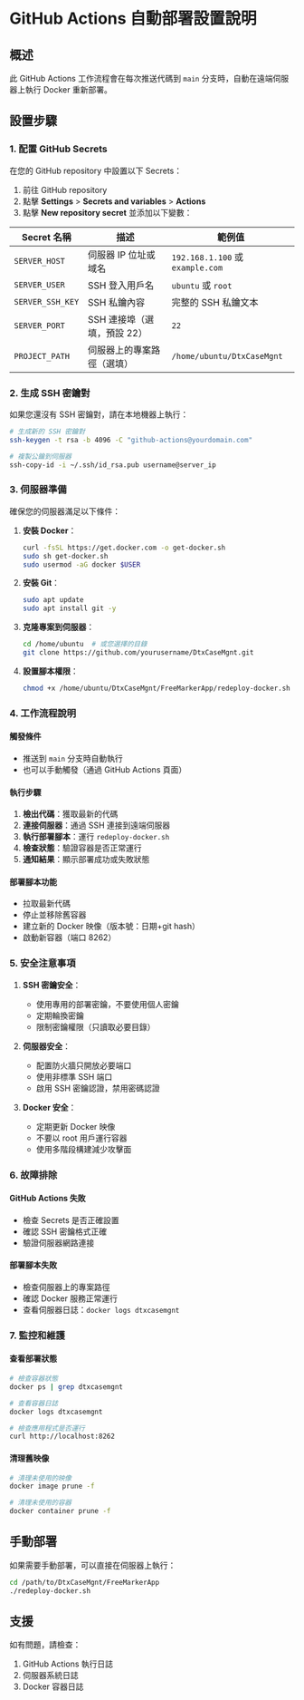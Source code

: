 # GitHub Actions 自動部署設置說明

## 概述
此 GitHub Actions 工作流程會在每次推送代碼到 `main` 分支時，自動在遠端伺服器上執行 Docker 重新部署。

## 設置步驟

### 1. 配置 GitHub Secrets
在您的 GitHub repository 中設置以下 Secrets：

1. 前往 GitHub repository
2. 點擊 **Settings** > **Secrets and variables** > **Actions**
3. 點擊 **New repository secret** 並添加以下變數：

| Secret 名稱 | 描述 | 範例值 |
|------------|------|--------|
| `SERVER_HOST` | 伺服器 IP 位址或域名 | `192.168.1.100` 或 `example.com` |
| `SERVER_USER` | SSH 登入用戶名 | `ubuntu` 或 `root` |
| `SERVER_SSH_KEY` | SSH 私鑰內容 | 完整的 SSH 私鑰文本 |
| `SERVER_PORT` | SSH 連接埠（選填，預設 22） | `22` |
| `PROJECT_PATH` | 伺服器上的專案路徑（選填） | `/home/ubuntu/DtxCaseMgnt` |

### 2. 生成 SSH 密鑰對
如果您還沒有 SSH 密鑰對，請在本地機器上執行：

```bash
# 生成新的 SSH 密鑰對
ssh-keygen -t rsa -b 4096 -C "github-actions@yourdomain.com"

# 複製公鑰到伺服器
ssh-copy-id -i ~/.ssh/id_rsa.pub username@server_ip
```

### 3. 伺服器準備
確保您的伺服器滿足以下條件：

1. **安裝 Docker**：
   ```bash
   curl -fsSL https://get.docker.com -o get-docker.sh
   sudo sh get-docker.sh
   sudo usermod -aG docker $USER
   ```

2. **安裝 Git**：
   ```bash
   sudo apt update
   sudo apt install git -y
   ```

3. **克隆專案到伺服器**：
   ```bash
   cd /home/ubuntu  # 或您選擇的目錄
   git clone https://github.com/yourusername/DtxCaseMgnt.git
   ```

4. **設置腳本權限**：
   ```bash
   chmod +x /home/ubuntu/DtxCaseMgnt/FreeMarkerApp/redeploy-docker.sh
   ```

### 4. 工作流程說明

#### 觸發條件
- 推送到 `main` 分支時自動執行
- 也可以手動觸發（通過 GitHub Actions 頁面）

#### 執行步驟
1. **檢出代碼**：獲取最新的代碼
2. **連接伺服器**：通過 SSH 連接到遠端伺服器
3. **執行部署腳本**：運行 `redeploy-docker.sh`
4. **檢查狀態**：驗證容器是否正常運行
5. **通知結果**：顯示部署成功或失敗狀態

#### 部署腳本功能
- 拉取最新代碼
- 停止並移除舊容器
- 建立新的 Docker 映像（版本號：日期+git hash）
- 啟動新容器（端口 8262）

### 5. 安全注意事項

1. **SSH 密鑰安全**：
   - 使用專用的部署密鑰，不要使用個人密鑰
   - 定期輪換密鑰
   - 限制密鑰權限（只讀取必要目錄）

2. **伺服器安全**：
   - 配置防火牆只開放必要端口
   - 使用非標準 SSH 端口
   - 啟用 SSH 密鑰認證，禁用密碼認證

3. **Docker 安全**：
   - 定期更新 Docker 映像
   - 不要以 root 用戶運行容器
   - 使用多階段構建減少攻擊面

### 6. 故障排除

#### GitHub Actions 失敗
- 檢查 Secrets 是否正確設置
- 確認 SSH 密鑰格式正確
- 驗證伺服器網路連接

#### 部署腳本失敗
- 檢查伺服器上的專案路徑
- 確認 Docker 服務正常運行
- 查看伺服器日誌：`docker logs dtxcasemgnt`

### 7. 監控和維護

#### 查看部署狀態
```bash
# 檢查容器狀態
docker ps | grep dtxcasemgnt

# 查看容器日誌
docker logs dtxcasemgnt

# 檢查應用程式是否運行
curl http://localhost:8262
```

#### 清理舊映像
```bash
# 清理未使用的映像
docker image prune -f

# 清理未使用的容器
docker container prune -f
```

## 手動部署
如果需要手動部署，可以直接在伺服器上執行：
```bash
cd /path/to/DtxCaseMgnt/FreeMarkerApp
./redeploy-docker.sh
```

## 支援
如有問題，請檢查：
1. GitHub Actions 執行日誌
2. 伺服器系統日誌
3. Docker 容器日誌

